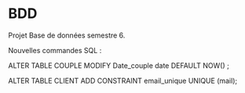 # BDD

Projet Base de données semestre 6.

Nouvelles commandes SQL : 
	
ALTER TABLE COUPLE
	MODIFY Date_couple date DEFAULT NOW() ;
	
ALTER TABLE CLIENT
	ADD CONSTRAINT email_unique UNIQUE (mail);